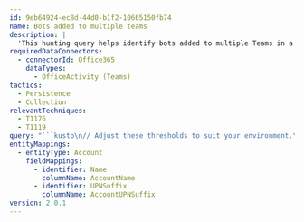 ```yaml
---
id: 9eb64924-ec8d-44d0-b1f2-10665150fb74
name: Bots added to multiple teams
description: |
  'This hunting query helps identify bots added to multiple Teams in a short space of time.'
requiredDataConnectors:
  - connectorId: Office365
    dataTypes:
      - OfficeActivity (Teams)
tactics:
  - Persistence
  - Collection
relevantTechniques:
  - T1176
  - T1119
query: "```kusto\n// Adjust these thresholds to suit your environment.\nlet threshold = 2;\nlet time_threshold = timespan(5m);\nOfficeActivity\n  | where OfficeWorkload =~ \"MicrosoftTeams\"\n  | where Operation =~ \"BotAddedToTeam\"\n  | summarize Start=max(TimeGenerated), End=min(TimeGenerated), Teams = make_set(TeamName, 10000) by UserId\n  | extend CountOfTeams = array_length(Teams)\n  | extend TimeDelta = End - Start \n  | where CountOfTeams > threshold\n  | where TimeDelta >= time_threshold\n  | project Start, End, Teams, CountOfTeams, UserId\n  | extend AccountName = tostring(split(UserId, \"@\")[0]), AccountUPNSuffix = tostring(split(UserId, \"@\")[1])\n  | extend Account_0_Name = AccountName\n  | extend Account_0_UPNSuffix = AccountUPNSuffix\n```"
entityMappings:
  - entityType: Account
    fieldMappings:
      - identifier: Name
        columnName: AccountName
      - identifier: UPNSuffix
        columnName: AccountUPNSuffix
version: 2.0.1
---
```



